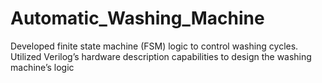 # Automatic_Washing_Machine
Developed finite state machine (FSM) logic to control washing cycles. Utilized Verilog’s hardware description capabilities to design the washing machine’s logic
